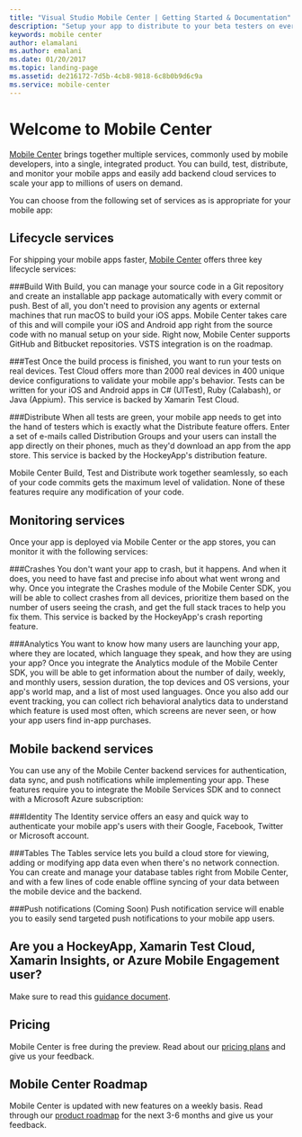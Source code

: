 ```yaml
---
title: "Visual Studio Mobile Center | Getting Started & Documentation"
description: "Setup your app to distribute to your beta testers on every commit, see live user data, and test your app on 1000’s of real devices."
keywords: mobile center
author: elamalani
ms.author: emalani
ms.date: 01/20/2017
ms.topic: landing-page
ms.assetid: de216172-7d5b-4cb8-9818-6c8b0b9d6c9a
ms.service: mobile-center
---
```


# Welcome to Mobile Center

[Mobile Center](https://mobile.azure.com) brings together multiple services, commonly used by mobile developers, into a single, integrated product. You can build, test, distribute, and monitor your mobile apps and easily add backend cloud services to scale your app to millions of users on demand.

You can choose from the following set of services as is appropriate for your mobile app:

## Lifecycle services

For shipping your mobile apps faster, [Mobile Center](https://mobile.azure.com) offers three key lifecycle services:

###Build
With Build, you can manage your source code in a Git repository and create an installable app package automatically with every commit or push. Best of all, you don't need to provision any agents or external machines that run macOS to build your iOS apps. Mobile Center takes care of this and will compile your iOS and Android app right from the source code with no manual setup on your side. Right now, Mobile Center supports GitHub and Bitbucket repositories. VSTS integration is on the roadmap.

###Test
Once the build process is finished, you want to run your tests on real devices. Test Cloud offers more than 2000 real devices in 400 unique device configurations to validate your mobile app's behavior. Tests can be written for your iOS and Android apps in C# (UITest), Ruby (Calabash), or Java (Appium). This service is backed by Xamarin Test Cloud.

###Distribute
When all tests are green, your mobile app needs to get into the hand of testers which is exactly what the Distribute feature offers. Enter a set of e-mails called Distribution Groups and your users can install the app directly on their phones, much as they'd download an app from the app store. This service is backed by the HockeyApp's distribution feature.

Mobile Center Build, Test and Distribute work together seamlessly, so each of your code commits gets the maximum level of validation. None of these features require any modification of your code.

## Monitoring services

Once your app is deployed via Mobile Center or the app stores, you can monitor it with the following services:

###Crashes
You don't want your app to crash, but it happens. And when it does, you need to have fast and precise info about what went wrong and why. Once you integrate the Crashes module of the Mobile Center SDK, you will be able to collect crashes from all devices, prioritize them based on the number of users seeing the crash, and get the full stack traces to help you fix them. This service is backed by the HockeyApp's crash reporting feature.

###Analytics
You want to know how many users are launching your app, where they are located, which language they speak, and how they are using your app? Once you integrate the Analytics module of the Mobile Center SDK, you will be able to get information about the number of daily, weekly, and monthly users, session duration, the top devices and OS versions, your app's world map, and a list of most used languages. Once you also add our event tracking, you can collect rich behavioral analytics data to understand which feature is used most often, which screens are never seen, or how your app users find in-app purchases.

## Mobile backend services

You can use any of the Mobile Center backend services for authentication, data sync, and push notifications while implementing your app. These features require you to integrate the Mobile Services SDK and to connect with a Microsoft Azure subscription:

###Identity
The Identity service offers an easy and quick way to authenticate your mobile app's users with their Google, Facebook, Twitter or Microsoft account.

###Tables
The Tables service lets you build a cloud store for viewing, adding or modifying app data even when there's no network connection. You can create and manage your database tables right from Mobile Center, and with a few lines of code enable offline syncing of your data between the mobile device and the backend.

###Push notifications (Coming Soon)
Push notification service will enable you to easily send targeted push notifications to your mobile app users.

## Are you a HockeyApp, Xamarin Test Cloud, Xamarin Insights, or Azure Mobile Engagement user?

Make sure to read this [guidance document](general/guidance.md).

## Pricing

Mobile Center is free during the preview. Read about our [pricing plans](general/pricing.md) and give us your feedback.

## Mobile Center Roadmap

Mobile Center is updated with new features on a weekly basis. Read through our [product roadmap](general/roadmap.md) for the next 3-6 months and give us your feedback.
